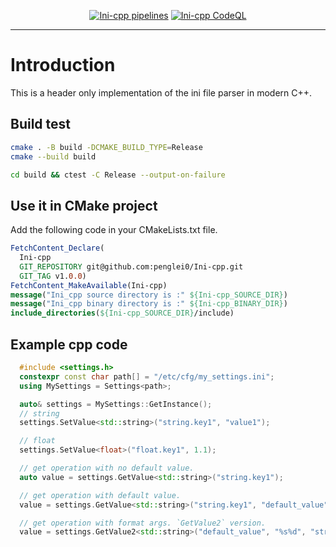 <div align="center">

[![Ini-cpp pipelines](https://github.com/penglei0/Ini-cpp/actions/workflows/.github.yml/badge.svg)](https://github.com/penglei0/Ini-cpp/actions/workflows/.github.yml)
[![Ini-cpp CodeQL](https://github.com/penglei0/Ini-cpp/actions/workflows/codeql.github.yml/badge.svg)](https://github.com/penglei0/Ini-cpp/actions/workflows/codeql.github.yml)

</div>

---

# Introduction

This is a header only implementation of the ini file parser in modern C++.

## Build test

```bash
cmake . -B build -DCMAKE_BUILD_TYPE=Release 
cmake --build build

cd build && ctest -C Release --output-on-failure
```

## Use it in CMake project

Add the following code in your CMakeLists.txt file.

```cmake
FetchContent_Declare(
  Ini-cpp
  GIT_REPOSITORY git@github.com:penglei0/Ini-cpp.git
  GIT_TAG v1.0.0)
FetchContent_MakeAvailable(Ini-cpp)
message("Ini_cpp source directory is :" ${Ini-cpp_SOURCE_DIR})
message("Ini_cpp binary directory is :" ${Ini-cpp_BINARY_DIR})
include_directories(${Ini-cpp_SOURCE_DIR}/include)

```

## Example cpp code

```cpp
  #include <settings.h>
  constexpr const char path[] = "/etc/cfg/my_settings.ini";
  using MySettings = Settings<path>;

  auto& settings = MySettings::GetInstance();
  // string
  settings.SetValue<std::string>("string.key1", "value1");

  // float
  settings.SetValue<float>("float.key1", 1.1);

  // get operation with no default value.
  auto value = settings.GetValue<std::string>("string.key1");

  // get operation with default value.
  value = settings.GetValue<std::string>("string.key1", "default_value");

  // get operation with format args. `GetValue2` version.
  value = settings.GetValue2<std::string>("default_value", "%s%d", "string.key",1);
```
